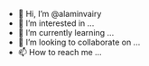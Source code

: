 - 👋 Hi, I’m @alaminvairy
- 👀 I’m interested in ...
- 🌱 I’m currently learning ...
- 💞️ I’m looking to collaborate on ...
- 📫 How to reach me ...

<!---
alaminvairy/alaminvairy is a ✨ special ✨ repository because its `README.md` (this file) appears on your GitHub profile.
You can click the Preview link to take a look at your changes.
--->

